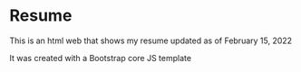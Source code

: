 # Resume

This is an html web that shows my resume updated as of February 15, 2022

It was created with a Bootstrap core JS template
